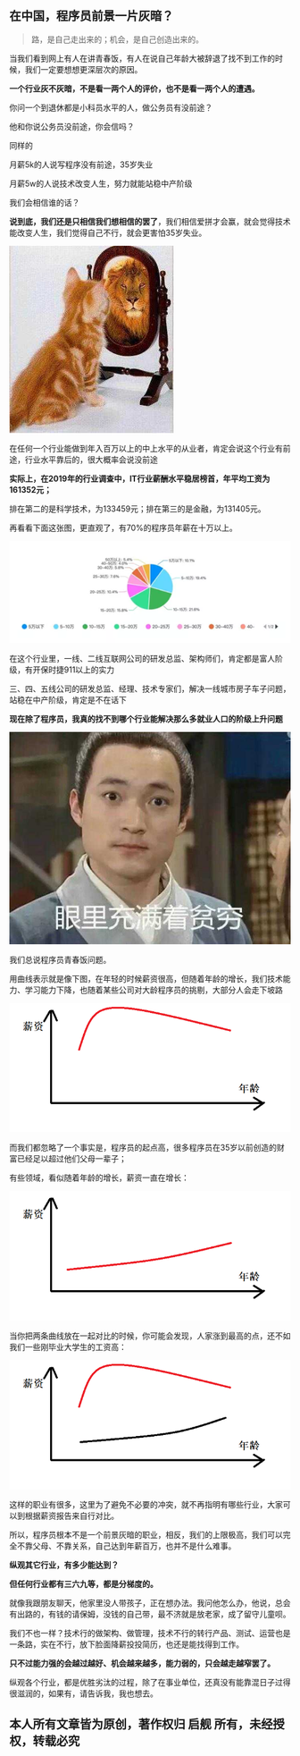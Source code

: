 ## 在中国，程序员前景一片灰暗？

> 路，是自己走出来的；机会，是自己创造出来的。

当我们看到网上有人在讲青春饭，有人在说自己年龄大被辞退了找不到工作的时候，我们一定要想想更深层次的原因。

**一个行业灰不灰暗，不是看一两个人的评价，也不是看一两个人的遭遇。**

你问一个到退休都是小科员水平的人，做公务员有没前途？

他和你说公务员没前途，你会信吗？

同样的

月薪5k的人说写程序没有前途，35岁失业

月薪5w的人说技术改变人生，努力就能站稳中产阶级

我们会相信谁的话？

**说到底，我们还是只相信我们想相信的罢了**，我们相信爱拼才会赢，就会觉得技术能改变人生，我们觉得自己不行，就会更害怕35岁失业。

![1_1](img/3/3_5.jpeg)

在任何一个行业能做到年入百万以上的中上水平的从业者，肯定会说这个行业有前途，行业水平靠后的，很大概率会说没前途

**实际上，在2019年的行业调查中，IT行业薪酬水平稳居榜首，年平均工资为161352元；**

排在第二的是科学技术，为133459元；排在第三的是金融，为131405元。

再看看下面这张图，更直观了，有70%的程序员年薪在十万以上。

![1_1](img/3/3_1.png)

在这个行业里，一线、二线互联网公司的研发总监、架构师们，肯定都是富人阶级，有开保时捷911以上的实力

三、四、五线公司的研发总监、经理、技术专家们，解决一线城市房子车子问题，站稳在中产阶级，肯定是不在话下

**现在除了程序员，我真的找不到哪个行业能解决那么多就业人口的阶级上升问题**

![1_1](img/3/3_6.jpeg)

我们总说程序员青春饭问题。

用曲线表示就是像下图，在年轻的时候薪资很高，但随着年龄的增长，我们技术能力、学习能力下降，也随着某些公司对大龄程序员的挑剔，大部分人会走下坡路

![1_1](img/3/3_2.png)

而我们都忽略了一个事实是，程序员的起点高，很多程序员在35岁以前创造的财富已经足以超过他们父母一辈子；

有些领域，看似随着年龄的增长，薪资一直在增长：

![1_1](img/3/3_3.png)

当你把两条曲线放在一起对比的时候，你可能会发现，人家涨到最高的点，还不如我们一些刚毕业大学生的工资高：

![1_1](img/3/3_4.png)

这样的职业有很多，这里为了避免不必要的冲突，就不再指明有哪些行业，大家可以到根据薪资报告来自行对比。

所以，程序员根本不是一个前景灰暗的职业，相反，我们的上限极高，我们可以完全不靠父母、不靠关系，自己达到年薪百万，也并不是什么难事。

**纵观其它行业，有多少能达到？**

**但任何行业都有三六九等，都是分梯度的。**

就像我跟朋友聊天，他家里没人带孩子，正在想办法。我问他怎么办，他说，总会有出路的，有钱的请保姆，没钱的自己带，最不济就是放老家，成了留守儿童呗。

我们不也一样？技术行的做架构、做管理，技术不行的转行产品、测试、运营也是一条路，实在不行，放下脸面降薪投投简历，也还是能找得到工作。

**只不过能力强的会越过越好、机会越来越多，能力弱的，只会越走越窄罢了。**

纵观各个行业，都是优胜劣汰的过程，除了在事业单位，还真没有能靠混日子过得很滋润的，如果有，请告诉我，我也想去。



## 本人所有文章皆为原创，著作权归 启舰 所有，未经授权，转载必究



